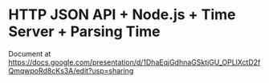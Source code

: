 # HTTP JSON API + Node.js + Time Server + Parsing Time
Document at https://docs.google.com/presentation/d/1DhaEqjGdhnaGSktjGU_OPLlXctD2fQmqwpoRd8cKs3A/edit?usp=sharing
